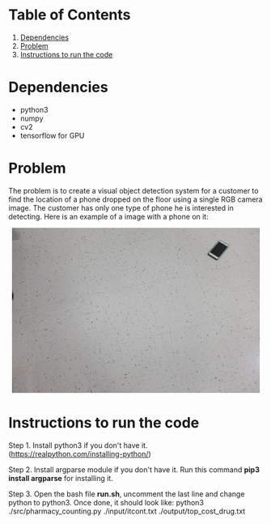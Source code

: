 # Table of Contents
1. [Dependencies](README.md#dependencies)
1. [Problem](README.md#problem)
1. [Instructions to run the code](README.md#instructions-to-run-the-code)

# Dependencies
* python3
* numpy
* cv2
* tensorflow for GPU

# Problem
The problem is to create a visual object detection system for a customer to find the location of a phone dropped on 
the floor using a single RGB camera image. The customer has only one type of phone he is interested in detecting. Here is
an example of a image with a phone on it: <p align="center"> <img src="0.jpg"> </p>

# Instructions to run the code
Step 1. Install python3 if you don't have it. (https://realpython.com/installing-python/)

Step 2. Install argparse module if you don't have it. Run this command **pip3 install argparse** for installing it.

Step 3. Open the bash file **run.sh**, uncomment the last line and change python to python3. Once done, it should look like:
python3 ./src/pharmacy_counting.py ./input/itcont.txt ./output/top_cost_drug.txt
